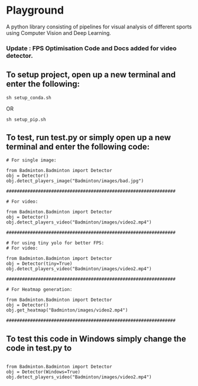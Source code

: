 # Playground
A python library consisting of pipelines for visual analysis of different sports using Computer Vision and Deep Learning.

### Update : FPS Optimisation Code and Docs added for video detector.

## To setup project, open up a new terminal and enter the following:
```
sh setup_conda.sh
```
OR
```
sh setup_pip.sh
```

## To test, run test.py or simply open up a new terminal and enter the following code: 
```
# For single image:

from Badminton.Badminton import Detector
obj = Detector()
obj.detect_players_image("Badminton/images/bad.jpg")

################################################################

# For video:

from Badminton.Badminton import Detector
obj = Detector()
obj.detect_players_video("Badminton/images/video2.mp4")

################################################################

# For using tiny yolo for better FPS:
# For video:

from Badminton.Badminton import Detector
obj = Detector(tiny=True)
obj.detect_players_video("Badminton/images/video2.mp4")

################################################################

# For Heatmap generation:

from Badminton.Badminton import Detector
obj = Detector()
obj.get_heatmap("Badminton/images/video2.mp4")

################################################################

```

## To test this code in Windows simply change the code in test.py to

```

from Badminton.Badminton import Detector
obj = Detector(Windows=True)
obj.detect_players_video("Badminton/images/video2.mp4")

```
